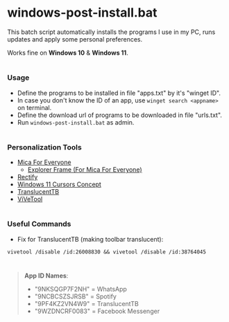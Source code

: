 # windows-post-install.bat

This batch script automatically installs the programs I use in my PC, runs updates and apply some personal preferences.

Works fine on **Windows 10** & **Windows 11**.

#
### Usage
* Define the programs to be installed in file "apps.txt" by it's "winget ID". 
* In case you don't know the ID of an app, use `winget search <appname>` on terminal.
* Define the download url of programs to be downloaded in file "urls.txt".
* Run `windows-post-install.bat` as admin.

#
### Personalization Tools
* [Mica For Everyone](https://github.com/MicaForEveryone/MicaForEveryone)
  - [Explorer Frame (For Mica For Everyone)](https://github.com/MicaForEveryone/ExplorerFrame)
* [Rectify](https://github.com/MishaProductions/Rectify11Installer)
* [Windows 11 Cursors Concept](https://www.deviantart.com/jepricreations/art/Windows-11-Cursors-Concept-v2-886489356)
* [TranslucentTB](https://apps.microsoft.com/store/detail/translucenttb/9PF4KZ2VN4W9?hl=en-us&gl=us)
* [ViVeTool](https://github.com/thebookisclosed/ViVe)

#
### Useful Commands

* Fix for TranslucentTB (making toolbar translucent):
 
``` batch
vivetool /disable /id:26008830 && vivetool /disable /id:38764045
```

#
> **App ID Names**:
> - "9NKSQGP7F2NH" = WhatsApp
> - "9NCBCSZSJRSB" = Spotify
> - "9PF4KZ2VN4W9" = TranslucentTB
> - "9WZDNCRF0083" = Facebook Messenger
